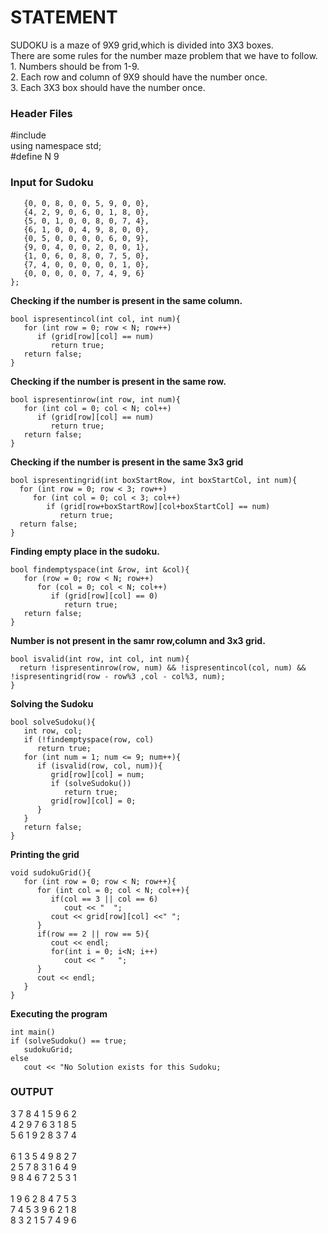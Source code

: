 
# STATEMENT<br>

<p>SUDOKU is a maze of 9X9 grid,which is divided into 3X3 boxes.<br>
There are some rules for the number maze problem that we have to follow.<br>
1. Numbers should be from 1-9.<br>
2. Each row and column of 9X9 should have the number once. <br>
3. Each 3X3 box should have the number once.<br>
</p>

### Header Files

#include<iostream><br>
using namespace std;<br>
#define N 9<br>

### Input for Sudoku
   
```int grid[N][N] = {
   {0, 0, 8, 0, 0, 5, 9, 0, 0}, 
   {4, 2, 9, 0, 6, 0, 1, 8, 0},
   {5, 0, 1, 0, 0, 8, 0, 7, 4},
   {6, 1, 0, 0, 4, 9, 8, 0, 0},
   {0, 5, 0, 0, 0, 0, 6, 0, 9},
   {9, 0, 4, 0, 0, 2, 0, 0, 1},
   {1, 0, 6, 0, 8, 0, 7, 5, 0},
   {7, 4, 0, 0, 0, 0, 0, 1, 0},
   {0, 0, 0, 0, 0, 7, 4, 9, 6}
};
```

**Checking if the number is present in the same column.**
   
```
bool ispresentincol(int col, int num){ 
   for (int row = 0; row < N; row++)
      if (grid[row][col] == num)
         return true;
   return false;
}
```
**Checking if the number is present in the same row.**
```
bool ispresentinrow(int row, int num){ 
   for (int col = 0; col < N; col++)
      if (grid[row][col] == num)
         return true;
   return false;
}
```
**Checking if the number is present in the same 3x3 grid**
 ```
bool ispresentingrid(int boxStartRow, int boxStartCol, int num){
   for (int row = 0; row < 3; row++)
      for (int col = 0; col < 3; col++)
         if (grid[row+boxStartRow][col+boxStartCol] == num)
            return true;
   return false;
}
```
**Finding empty place in the sudoku.**
```
bool findemptyspace(int &row, int &col){
   for (row = 0; row < N; row++)
      for (col = 0; col < N; col++)
         if (grid[row][col] == 0)
            return true;
   return false;
}
```
**Number is not present in the samr row,column and 3x3 grid.**
```
bool isvalid(int row, int col, int num){
  return !ispresentinrow(row, num) && !ispresentincol(col, num) && !ispresentingrid(row - row%3 ,col - col%3, num);
}
```
**Solving the Sudoku**
```
bool solveSudoku(){
   int row, col;
   if (!findemptyspace(row, col)
      return true; 
   for (int num = 1; num <= 9; num++){ 
      if (isvalid(row, col, num)){ 
         grid[row][col] = num;
         if (solveSudoku()) 
            return true;
         grid[row][col] = 0;
      }
   }
   return false;
}
```
**Printing the grid**
```
void sudokuGrid(){ 
   for (int row = 0; row < N; row++){
      for (int col = 0; col < N; col++){
         if(col == 3 || col == 6)
            cout << "  ";
         cout << grid[row][col] <<" ";
      }
      if(row == 2 || row == 5){
         cout << endl;
         for(int i = 0; i<N; i++)
            cout << "   ";
      }
      cout << endl;
   }
}
```

**Executing the program**
   ```
int main()
   if (solveSudoku() == true;
      sudokuGrid;
   else
      cout << "No Solution exists for this Sudoku;

```
### OUTPUT

3 7 8  4 1 5  9 6 2<br>
4 2 9  7 6 3  1 8 5<br>
5 6 1  9 2 8  3 7 4<br><br>
6 1 3  5 4 9  8 2 7<br>
2 5 7  8 3 1  6 4 9<br>
9 8 4  6 7 2  5 3 1<br><br>
1 9 6  2 8 4  7 5 3<br>
7 4 5  3 9 6  2 1 8<br>
8 3 2  1 5 7  4 9 6

